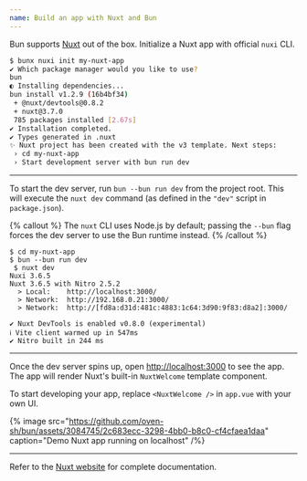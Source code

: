 ```yaml
---
name: Build an app with Nuxt and Bun
---
```


Bun supports [Nuxt](https://nuxt.com) out of the box. Initialize a Nuxt app with official `nuxi` CLI.

```sh
$ bunx nuxi init my-nuxt-app
✔ Which package manager would you like to use?
bun
◐ Installing dependencies...
bun install v1.2.9 (16b4bf34)
 + @nuxt/devtools@0.8.2
 + nuxt@3.7.0
 785 packages installed [2.67s]
✔ Installation completed.
✔ Types generated in .nuxt
✨ Nuxt project has been created with the v3 template. Next steps:
 › cd my-nuxt-app
 › Start development server with bun run dev
```

---

To start the dev server, run `bun --bun run dev` from the project root. This will execute the `nuxt dev` command (as defined in the `"dev"` script in `package.json`).

{% callout %}
The `nuxt` CLI uses Node.js by default; passing the `--bun` flag forces the dev server to use the Bun runtime instead.
{% /callout %}

```
$ cd my-nuxt-app
$ bun --bun run dev
 $ nuxt dev
Nuxi 3.6.5
Nuxt 3.6.5 with Nitro 2.5.2
  > Local:    http://localhost:3000/
  > Network:  http://192.168.0.21:3000/
  > Network:  http://[fd8a:d31d:481c:4883:1c64:3d90:9f83:d8a2]:3000/

✔ Nuxt DevTools is enabled v0.8.0 (experimental)
ℹ Vite client warmed up in 547ms
✔ Nitro built in 244 ms
```

---

Once the dev server spins up, open [http://localhost:3000](http://localhost:3000) to see the app. The app will render Nuxt's built-in `NuxtWelcome` template component.

To start developing your app, replace `<NuxtWelcome />` in `app.vue` with your own UI.

{% image src="https://github.com/oven-sh/bun/assets/3084745/2c683ecc-3298-4bb0-b8c0-cf4cfaea1daa" caption="Demo Nuxt app running on localhost" /%}

---

Refer to the [Nuxt website](https://nuxt.com/docs) for complete documentation.

